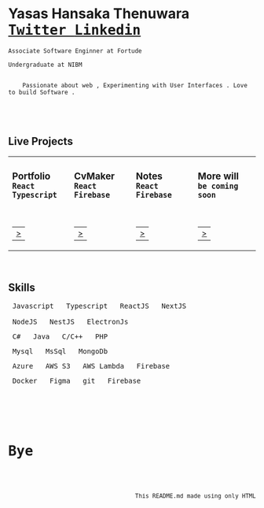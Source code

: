 <h1>
    Yasas Hansaka Thenuwara
    <div>
        <kbd>
            <a href="">
                Twitter
            </a>
        </kbd>
        <kbd>
            <a href="">
                Linkedin
            </a>
        </kbd>
    </div>
</h1>

```
Associate Software Enginner at Fortude

Undergraduate at NIBM
```

<code>
    Passionate about web , Experimenting with User Interfaces . Love to build Software .
</code>

<br/>
<br/>
<br/>

<h2> Live Projects </h2>
<table width="100$">
    <tbody>
        <tr valign="center">
            <td width="25%">
                <h3>Portfolio
                <div>
                    <kbd>
                        React
                    </kbd>
                    <kbd>
                        Typescript
                    </kbd>
                </div>
                </h3>
                <br>
                <div align="end">
                    <a href="xthenuwar.github.io/portfolio" target="_blank">
                        <table border="0" align="end">
                            <tbody>
                            <tr>
                            <td align="end">
                            >
                            </td>
                            </tr>
                            </tbody>
                        </table>
                </a>
                </div>
            </td>
            <td width="25%">
              <h3>CvMaker
                <div>
                    <kbd>
                        React
                    </kbd>
                    <kbd>
                        Firebase
                    </kbd>
                </div>
                </h3>
                 <br>
                <div align="end">
                    <a href="xthenuwar.github.io/cvmaker" target="_blank">
                                   <table border="0">
                            <tbody>
                            <tr>
                            <td>
                            >
                            </td>
                            </tr>
                            </tbody>
                        </table>
                </a>
                </div>
            </td>
            <td width="25%">
              <h3>Notes
                <div>
                    <kbd>
                        React
                    </kbd>
                    <kbd>
                        Firebase
                    </kbd>
                </div>
                </h3>
                 <br>
                <div align="end">
                    <a href="xthenuwar.github.io/notes" target="_blank">
                                     <table border="0">
                            <tbody>
                            <tr>
                            <td>
                            >
                            </td>
                            </tr>
                            </tbody>
                        </table>
                </a>
                </div>
            </td>
            <td width="25%">
            <h3>More will
                <div>
                    <kbd>
                        be coming
                    </kbd>
                    <kbd>
                        soon
                    </kbd>
                </div>
                </h3>
                 <br>
                <div align="end">
                    <a href="xthenuwar.github.io/portfolio" target="_blank">
                                     <table border="0">
                            <tbody>
                            <tr>
                            <td>
                            >
                            </td>
                            </tr>
                            </tbody>
                        </table>
                </a>
                </div>
            </td>
        </tr>
    </tbody>

</table>

<br>
<h2>Skills</h2>

<pre>
<kbd> Javascript </kbd> <kbd> Typescript </kbd> <kbd> ReactJS </kbd> <kbd> NextJS </kbd> 
<small></small>
<kbd> NodeJS </kbd> <kbd> NestJS </kbd> <kbd> ElectronJs </kbd>
</pre>

<pre>
<kbd> C# </kbd> <kbd> Java </kbd> <kbd> C/C++ </kbd> <kbd> PHP </kbd>
</pre>

<pre>
<kbd> Mysql </kbd> <kbd> MsSql </kbd> <kbd> MongoDb </kbd> 
</pre>

<pre>
<kbd> Azure </kbd> <kbd> AWS S3 </kbd> <kbd> AWS Lambda </kbd> <kbd> Firebase </kbd>
</pre>

<pre>
<kbd> Docker </kbd> <kbd> Figma </kbd> <kbd> git </kbd> <kbd> Firebase </kbd>
</pre>

<br/>
<br/>

<pre>
  <h1>Bye</h1>
  <div align="end">
    <small>This <kbd>README.md</kbd> made using only HTML</small>
  </div>
</pre>
